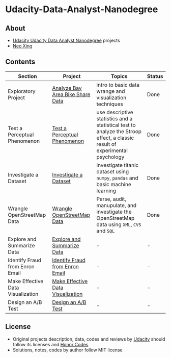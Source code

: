 # Udacity-Data-Analyst-Nanodegree

## About
- [Udacity Udacity Data Analyst Nanodegree](https://www.udacity.com/course/machine-learning-engineer-nanodegree--nd002) projects
- [Neo Xing](https://github.com/NeoXing)

## Contents
Section | Project | Topics | Status
--- | --- | --- | ---
Exploratory Project | [Analyze Bay Area Bike Share Data](./projects/bike_sharing) | intro to basic data wrange and visualization techniques | Done
Test a Perceptual Phenomenon | [Test a Perceptual Phenomenon](./projects/stroop_test) | use descriptive statistics and a statistical test to analyze the Stroop effect, a classic result of experimental psychology | Done
Investigate a Dataset | [Investigate a Dataset](./projects/investigate_dataset) | investigate titanic dataset using `numpy`, `pandas` and basic machine learning | Done
Wrangle OpenStreetMap Data | [Wrangle OpenStreetMap Data](./projects/wrangle_data) | Parse, audit, manupulate, and investigate the OpenStreetMap data using `XML`, `CVS` and `SQL` | Done
Explore and Summarize Data | [Explore and Summarize Data](./projects/explore_data) | - | -
Identify Fraud from Enron Email | [Identify Fraud from Enron Email](./projects/investigate_dataset) | - | -
Make Effective Data Visualization | [Make Effective Data Visualization](./projects/data_viz) | - | - 
Design an A/B Test | [Design an A/B Test](./projects/ab_test) | - | -

## License
- Original projects description, data, codes and reviews by [Udacity](www.udacity.com) should follow its licenses and [Honor Codes](https://udacity.zendesk.com/hc/en-us/articles/210667103-What-is-the-Udacity-Honor-Code-)
- Solutions, notes, codes by author follow MIT license